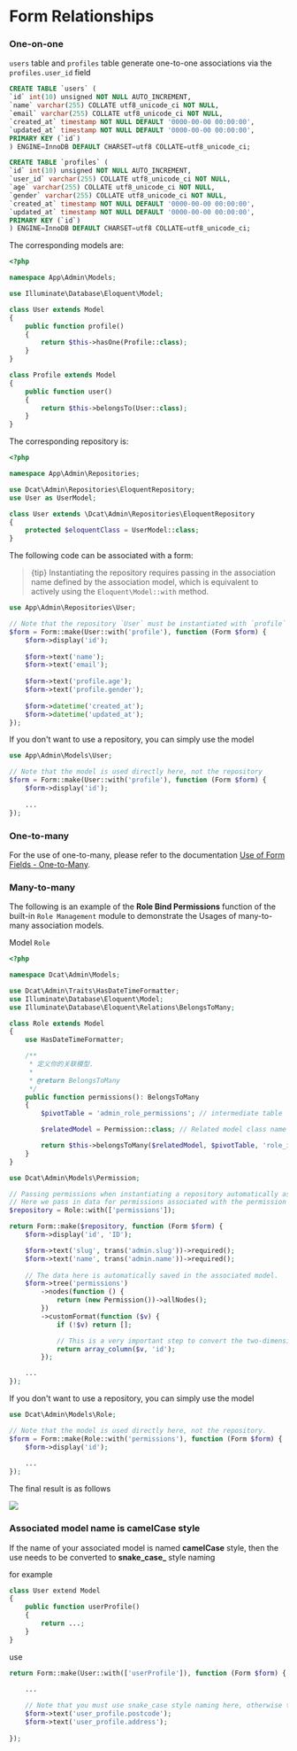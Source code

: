 # Form Relationships


### One-on-one

`users` table and `profiles` table generate one-to-one associations via the `profiles.user_id` field

```sql
CREATE TABLE `users` (
`id` int(10) unsigned NOT NULL AUTO_INCREMENT,
`name` varchar(255) COLLATE utf8_unicode_ci NOT NULL,
`email` varchar(255) COLLATE utf8_unicode_ci NOT NULL,
`created_at` timestamp NOT NULL DEFAULT '0000-00-00 00:00:00',
`updated_at` timestamp NOT NULL DEFAULT '0000-00-00 00:00:00',
PRIMARY KEY (`id`)
) ENGINE=InnoDB DEFAULT CHARSET=utf8 COLLATE=utf8_unicode_ci;

CREATE TABLE `profiles` (
`id` int(10) unsigned NOT NULL AUTO_INCREMENT,
`user_id` varchar(255) COLLATE utf8_unicode_ci NOT NULL,
`age` varchar(255) COLLATE utf8_unicode_ci NOT NULL,
`gender` varchar(255) COLLATE utf8_unicode_ci NOT NULL,
`created_at` timestamp NOT NULL DEFAULT '0000-00-00 00:00:00',
`updated_at` timestamp NOT NULL DEFAULT '0000-00-00 00:00:00',
PRIMARY KEY (`id`)
) ENGINE=InnoDB DEFAULT CHARSET=utf8 COLLATE=utf8_unicode_ci;
```

The corresponding models are:

```php
<?php

namespace App\Admin\Models;

use Illuminate\Database\Eloquent\Model;

class User extends Model
{
    public function profile()
    {
        return $this->hasOne(Profile::class);
    }
}

class Profile extends Model
{
    public function user()
    {
        return $this->belongsTo(User::class);
    }
}
```
The corresponding repository is:
```php
<?php

namespace App\Admin\Repositories;

use Dcat\Admin\Repositories\EloquentRepository;
use User as UserModel;

class User extends \Dcat\Admin\Repositories\EloquentRepository
{
    protected $eloquentClass = UserModel::class;
}
```


The following code can be associated with a form:
> {tip} Instantiating the repository requires passing in the association name defined by the association model, which is equivalent to actively using the `Eloquent\Model::with` method.

```php
use App\Admin\Repositories\User;

// Note that the repository `User` must be instantiated with `profile` here, otherwise the `profiles` table data will not be associated.
$form = Form::make(User::with('profile'), function (Form $form) {
    $form->display('id');
    
    $form->text('name');
    $form->text('email');
    
    $form->text('profile.age');
    $form->text('profile.gender');
    
    $form->datetime('created_at');
    $form->datetime('updated_at');
});
```

If you don't want to use a repository, you can simply use the model
```php
use App\Admin\Models\User;

// Note that the model is used directly here, not the repository
$form = Form::make(User::with('profile'), function (Form $form) {
    $form->display('id');
    
    ...
});
```


### One-to-many

For the use of one-to-many, please refer to the documentation [Use of Form Fields - One-to-Many](model-form-fields.md#onemany).

### Many-to-many


The following is an example of the **Role Bind Permissions** function of the built-in ``Role Management`` module to demonstrate the Usages of many-to-many association models.

Model `Role`
```php
<?php

namespace Dcat\Admin\Models;

use Dcat\Admin\Traits\HasDateTimeFormatter;
use Illuminate\Database\Eloquent\Model;
use Illuminate\Database\Eloquent\Relations\BelongsToMany;

class Role extends Model
{
    use HasDateTimeFormatter;

    /**
     * 定义你的关联模型.
     *
     * @return BelongsToMany
     */
    public function permissions(): BelongsToMany
    {
        $pivotTable = 'admin_role_permissions'; // intermediate table

        $relatedModel = Permission::class; // Related model class name

        return $this->belongsToMany($relatedModel, $pivotTable, 'role_id', 'permission_id');
    }
}
```

```php
use Dcat\Admin\Models\Permission;

// Passing permissions when instantiating a repository automatically associates the data of the related model.
// Here we pass in data for permissions associated with the permission model.
$repository = Role::with(['permissions']);

return Form::make($repository, function (Form $form) {
    $form->display('id', 'ID');

    $form->text('slug', trans('admin.slug'))->required();
    $form->text('name', trans('admin.name'))->required();
    
    // The data here is automatically saved in the associated model.
    $form->tree('permissions')
        ->nodes(function () {
            return (new Permission())->allNodes();
        })
        ->customFormat(function ($v) {
            if (!$v) return [];

            // This is a very important step to convert the two-dimensional array found in the database into a one-dimensional array
            return array_column($v, 'id');
        });

    ...
});
```

If you don't want to use a repository, you can simply use the model
```php
use Dcat\Admin\Models\Role;

// Note that the model is used directly here, not the repository.
$form = Form::make(Role::with('permissions'), function (Form $form) {
    $form->display('id');
    
    ...
});
```

The final result is as follows

<a href="{{public}}/assets/img/screenshots/role-mtm.png" target="_blank">
    <img class="img img-full" src="{{public}}/assets/img/screenshots/role-mtm.png">
</a>


### Associated model name is camelCase style

If the name of your associated model is named **camelCase** style, then the use needs to be converted to **snake_case_** style naming


for example
```php
class User extend Model
{
    public function userProfile()
    {
        return ...;
    }
}
```

use
```php
return Form::make(User::with(['userProfile']), function (Form $form) {

    ...
    
    // Note that you must use snake_case style naming here, otherwise the edited data will not be displayed.
    $form->text('user_profile.postcode');
    $form->text('user_profile.address');
    
});
```